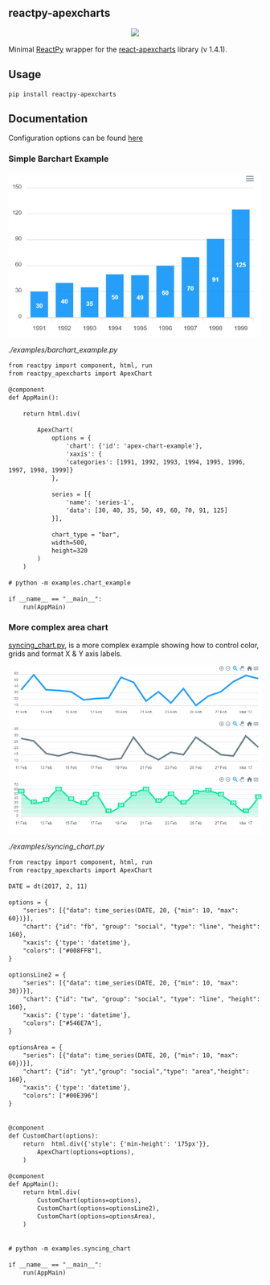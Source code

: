 ## reactpy-apexcharts

<p align="center"><img src="https://apexcharts.com/media/apexcharts-banner.png"></p>


 Minimal [ReactPy](https://reactpy.dev/docs/index.html) wrapper for 
 the [react-apexcharts](https://github.com/apexcharts/react-apexcharts) library (v 1.4.1).

## Usage

    pip install reactpy-apexcharts

## Documentation

Configuration options can be found [here](https://apexcharts.com/docs/react-charts/)

### Simple Barchart Example

![](https://raw.githubusercontent.com/stevej2608/reactpy-apexchart/master/docs/img/barchart-example.png)

*./examples/barchart_example.py*
```
from reactpy import component, html, run
from reactpy_apexcharts import ApexChart

@component
def AppMain():

    return html.div(

        ApexChart(
            options = {
                'chart': {'id': 'apex-chart-example'},
                'xaxis': {
                'categories': [1991, 1992, 1993, 1994, 1995, 1996, 1997, 1998, 1999]}
            },

            series = [{
                'name': 'series-1',
                'data': [30, 40, 35, 50, 49, 60, 70, 91, 125]
            }],

            chart_type = "bar",
            width=500,
            height=320
        )
    )

# python -m examples.chart_example

if __name__ == "__main__":
    run(AppMain)
```

### More complex area chart

[syncing_chart.py](examples/syncing_chart.py), is a more complex example showing how to control color, grids and
format X & Y axis labels.

![](https://raw.githubusercontent.com/stevej2608/reactpy-apexchart/master/docs/img/syncing_charts.png)

*./examples/syncing_chart.py*
```
from reactpy import component, html, run
from reactpy_apexcharts import ApexChart

DATE = dt(2017, 2, 11)

options = {
    "series": [{"data": time_series(DATE, 20, {"min": 10, "max": 60})}],
    "chart": {"id": "fb", "group": "social", "type": "line", "height": 160},
    "xaxis": {'type': 'datetime'},
    "colors": ["#008FFB"],
}

optionsLine2 = {
    "series": [{"data": time_series(DATE, 20, {"min": 10, "max": 30})}],
    "chart": {"id": "tw", "group": "social", "type": "line", "height": 160},
    "xaxis": {'type': 'datetime'},
    "colors": ["#546E7A"],
}

optionsArea = {
    "series": [{"data": time_series(DATE, 20, {"min": 10, "max": 60})}],
    "chart": {"id": "yt","group": "social","type": "area","height": 160},
    "xaxis": {'type': 'datetime'},
    "colors": ["#00E396"]
}


@component
def CustomChart(options):
    return  html.div({'style': {'min-height': '175px'}},
        ApexChart(options=options),
    )

@component
def AppMain():
    return html.div(
        CustomChart(options=options),
        CustomChart(options=optionsLine2),
        CustomChart(options=optionsArea),
    )


# python -m examples.syncing_chart

if __name__ == "__main__":
    run(AppMain)
```
